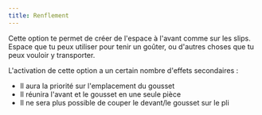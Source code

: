 ```yaml
---
title: Renflement
---
```


Cette option te permet de créer de l'espace à l'avant comme sur les slips. Espace que tu peux utiliser pour tenir un goûter, ou d'autres choses que tu peux vouloir y transporter.

L'activation de cette option a un certain nombre d'effets secondaires :

- Il aura la priorité sur l'emplacement du gousset
- Il réunira l'avant et le gousset en une seule pièce
- Il ne sera plus possible de couper le devant/le gousset sur le pli


